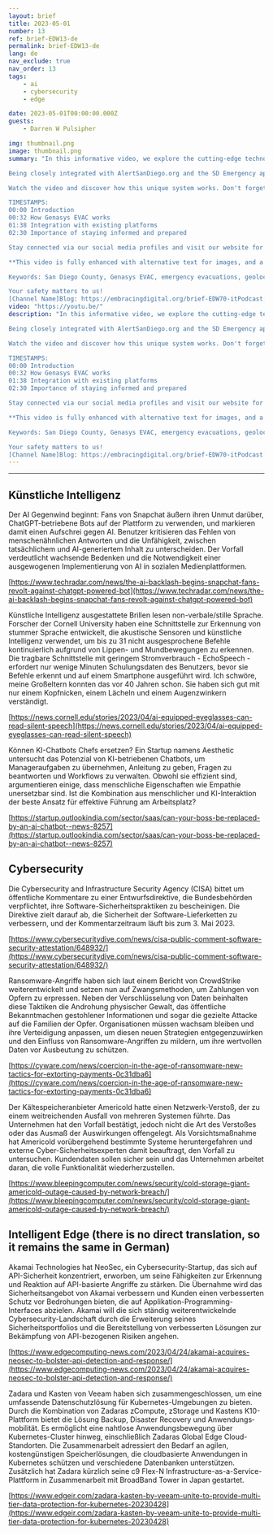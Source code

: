 ```yaml
---
layout: brief
title: 2023-05-01
number: 13
ref: brief-EDW13-de
permalink: brief-EDW13-de
lang: de
nav_exclude: true
nav_order: 13
tags:
    - ai
    - cybersecurity
    - edge

date: 2023-05-01T00:00:00.000Z
guests:
    - Darren W Pulsipher

img: thumbnail.png
image: thumbnail.png
summary: "In this informative video, we explore the cutting-edge technology launched by the County of San Diego called Genasys EVAC. This state-of-the-art system is specially designed to improve emergency evacuations. Thanks to its geolocation-based alerts and usage of geoboundaries, Genasys EVAC can create detailed mapping zones which aim to reduce unnecessary evacuations and ensure faster re-population, thus improving the efficiency and effectiveness of emergency responses.

Being closely integrated with AlertSanDiego.org and the SD Emergency app, the technology requires no additional downloads for registered users. As the fire season is approaching, officials urge residents to stay informed and prepared. Rest assured that this advanced technology is well in place to keep you safe.

Watch the video and discover how this unique system works. Don't forget to like, comment and subscribe for more updates on such innovative technology. You can also take a look at our other videos and playlists for more information.

TIMESTAMPS:
00:00 Introduction
00:32 How Genasys EVAC works
01:38 Integration with existing platforms
02:30 Importance of staying informed and prepared

Stay connected via our social media profiles and visit our website for more information. Remember to review and update your subscription regularly to stay updated on related content.

**This video is fully enhanced with alternative text for images, and a clear language for maximum accessibility. The content and links will be continuously updated for relevance and accessibility.**

Keywords: San Diego County, Genasys EVAC, emergency evacuations, geolocation, emergency response, fire season, AlertSanDiego.org, SD Emergency app, safety technology.

Your safety matters to us!
[Channel Name]Blog: https://embracingdigital.org/brief-EDW70-itPodcast: https://share.transistor.fm/s/e48492ab"
video: "https://youtu.be/"
description: "In this informative video, we explore the cutting-edge technology launched by the County of San Diego called Genasys EVAC. This state-of-the-art system is specially designed to improve emergency evacuations. Thanks to its geolocation-based alerts and usage of geoboundaries, Genasys EVAC can create detailed mapping zones which aim to reduce unnecessary evacuations and ensure faster re-population, thus improving the efficiency and effectiveness of emergency responses.

Being closely integrated with AlertSanDiego.org and the SD Emergency app, the technology requires no additional downloads for registered users. As the fire season is approaching, officials urge residents to stay informed and prepared. Rest assured that this advanced technology is well in place to keep you safe.

Watch the video and discover how this unique system works. Don't forget to like, comment and subscribe for more updates on such innovative technology. You can also take a look at our other videos and playlists for more information.

TIMESTAMPS:
00:00 Introduction
00:32 How Genasys EVAC works
01:38 Integration with existing platforms
02:30 Importance of staying informed and prepared

Stay connected via our social media profiles and visit our website for more information. Remember to review and update your subscription regularly to stay updated on related content.

**This video is fully enhanced with alternative text for images, and a clear language for maximum accessibility. The content and links will be continuously updated for relevance and accessibility.**

Keywords: San Diego County, Genasys EVAC, emergency evacuations, geolocation, emergency response, fire season, AlertSanDiego.org, SD Emergency app, safety technology.

Your safety matters to us!
[Channel Name]Blog: https://embracingdigital.org/brief-EDW70-itPodcast: https://share.transistor.fm/s/e48492ab"
---
```






---

## Künstliche Intelligenz

Der AI Gegenwind beginnt: Fans von Snapchat äußern ihren Unmut darüber, ChatGPT-betriebene Bots auf der Plattform zu verwenden, und markieren damit einen Aufschrei gegen AI. Benutzer kritisieren das Fehlen von menschenähnlichen Antworten und die Unfähigkeit, zwischen tatsächlichem und AI-generiertem Inhalt zu unterscheiden. Der Vorfall verdeutlicht wachsende Bedenken und die Notwendigkeit einer ausgewogenen Implementierung von AI in sozialen Medienplattformen.

[https://www.techradar.com/news/the-ai-backlash-begins-snapchat-fans-revolt-against-chatgpt-powered-bot](https://www.techradar.com/news/the-ai-backlash-begins-snapchat-fans-revolt-against-chatgpt-powered-bot)

Künstliche Intelligenz ausgestattete Brillen lesen non-verbale/stille Sprache. Forscher der Cornell University haben eine Schnittstelle zur Erkennung von stummer Sprache entwickelt, die akustische Sensoren und künstliche Intelligenz verwendet, um bis zu 31 nicht ausgesprochene Befehle kontinuierlich aufgrund von Lippen- und Mundbewegungen zu erkennen. Die tragbare Schnittstelle mit geringem Stromverbrauch - EchoSpeech - erfordert nur wenige Minuten Schulungsdaten des Benutzers, bevor sie Befehle erkennt und auf einem Smartphone ausgeführt wird. Ich schwöre, meine Großeltern konnten das vor 40 Jahren schon. Sie haben sich gut mit nur einem Kopfnicken, einem Lächeln und einem Augenzwinkern verständigt.

[https://news.cornell.edu/stories/2023/04/ai-equipped-eyeglasses-can-read-silent-speech](https://news.cornell.edu/stories/2023/04/ai-equipped-eyeglasses-can-read-silent-speech)

Können KI-Chatbots Chefs ersetzen? Ein Startup namens Aesthetic untersucht das Potenzial von KI-betriebenen Chatbots, um Manageraufgaben zu übernehmen, Anleitung zu geben, Fragen zu beantworten und Workflows zu verwalten. Obwohl sie effizient sind, argumentieren einige, dass menschliche Eigenschaften wie Empathie unersetzbar sind. Ist die Kombination aus menschlicher und KI-Interaktion der beste Ansatz für effektive Führung am Arbeitsplatz?

[https://startup.outlookindia.com/sector/saas/can-your-boss-be-replaced-by-an-ai-chatbot--news-8257](https://startup.outlookindia.com/sector/saas/can-your-boss-be-replaced-by-an-ai-chatbot--news-8257)

## Cybersecurity

Die Cybersecurity and Infrastructure Security Agency (CISA) bittet um öffentliche Kommentare zu einer Entwurfsdirektive, die Bundesbehörden verpflichtet, ihre Software-Sicherheitspraktiken zu bescheinigen. Die Direktive zielt darauf ab, die Sicherheit der Software-Lieferketten zu verbessern, und der Kommentarzeitraum läuft bis zum 3. Mai 2023.

[https://www.cybersecuritydive.com/news/cisa-public-comment-software-security-attestation/648932/](https://www.cybersecuritydive.com/news/cisa-public-comment-software-security-attestation/648932/)

Ransomware-Angriffe haben sich laut einem Bericht von CrowdStrike weiterentwickelt und setzen nun auf Zwangsmethoden, um Zahlungen von Opfern zu erpressen. Neben der Verschlüsselung von Daten beinhalten diese Taktiken die Androhung physischer Gewalt, das öffentliche Bekanntmachen gestohlener Informationen und sogar die gezielte Attacke auf die Familien der Opfer. Organisationen müssen wachsam bleiben und ihre Verteidigung anpassen, um diesen neuen Strategien entgegenzuwirken und den Einfluss von Ransomware-Angriffen zu mildern, um ihre wertvollen Daten vor Ausbeutung zu schützen.

[https://cyware.com/news/coercion-in-the-age-of-ransomware-new-tactics-for-extorting-payments-0c31dba6](https://cyware.com/news/coercion-in-the-age-of-ransomware-new-tactics-for-extorting-payments-0c31dba6)

Der Kältespeicheranbieter Americold hatte einen Netzwerk-Verstoß, der zu einem weitreichenden Ausfall von mehreren Systemen führte. Das Unternehmen hat den Vorfall bestätigt, jedoch nicht die Art des Verstoßes oder das Ausmaß der Auswirkungen offengelegt. Als Vorsichtsmaßnahme hat Americold vorübergehend bestimmte Systeme heruntergefahren und externe Cyber-Sicherheitsexperten damit beauftragt, den Vorfall zu untersuchen. Kundendaten sollen sicher sein und das Unternehmen arbeitet daran, die volle Funktionalität wiederherzustellen.

[https://www.bleepingcomputer.com/news/security/cold-storage-giant-americold-outage-caused-by-network-breach/](https://www.bleepingcomputer.com/news/security/cold-storage-giant-americold-outage-caused-by-network-breach/)

## Intelligent Edge (there is no direct translation, so it remains the same in German)

Akamai Technologies hat NeoSec, ein Cybersecurity-Startup, das sich auf API-Sicherheit konzentriert, erworben, um seine Fähigkeiten zur Erkennung und Reaktion auf API-basierte Angriffe zu stärken. Die Übernahme wird das Sicherheitsangebot von Akamai verbessern und Kunden einen verbesserten Schutz vor Bedrohungen bieten, die auf Applikation-Programming-Interfaces abzielen. Akamai will die sich ständig weiterentwickelnde Cybersecurity-Landschaft durch die Erweiterung seines Sicherheitsportfolios und die Bereitstellung von verbesserten Lösungen zur Bekämpfung von API-bezogenen Risiken angehen.

[https://www.edgecomputing-news.com/2023/04/24/akamai-acquires-neosec-to-bolster-api-detection-and-response/](https://www.edgecomputing-news.com/2023/04/24/akamai-acquires-neosec-to-bolster-api-detection-and-response/)

Zadara und Kasten von Veeam haben sich zusammengeschlossen, um eine umfassende Daten­schutz­lösung für Kubernetes-Umgebungen zu bieten. Durch die Kombination von Zadaras zCompute, zStorage und Kastens K10-Plattform bietet die Lösung Backup, Disaster Recovery und Anwendungs­mobilität. Es ermöglicht eine nahtlose Anwendungs­bewegung über Kubernetes-Cluster hinweg, einschließlich Zadaras Global Edge Cloud-Standorten. Die Zusammenarbeit adressiert den Bedarf an agilen, kostengünstigen Speicherlösungen, die cloudbasierte Anwendungen in Kubernetes schützen und verschiedene Datenbanken unterstützen. Zusätzlich hat Zadara kürzlich seine c9 Flex-N Infrastructure-as-a-Service-Plattform in Zusammenarbeit mit BroadBand Tower in Japan gestartet.

[https://www.edgeir.com/zadara-kasten-by-veeam-unite-to-provide-multi-tier-data-protection-for-kubernetes-20230428](https://www.edgeir.com/zadara-kasten-by-veeam-unite-to-provide-multi-tier-data-protection-for-kubernetes-20230428)



